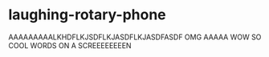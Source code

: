 # laughing-rotary-phone

AAAAAAAAALKHDFLKJSDFLKJASDFLKJASDFASDF
OMG AAAAA
WOW SO COOL WORDS ON A SCREEEEEEEEN
